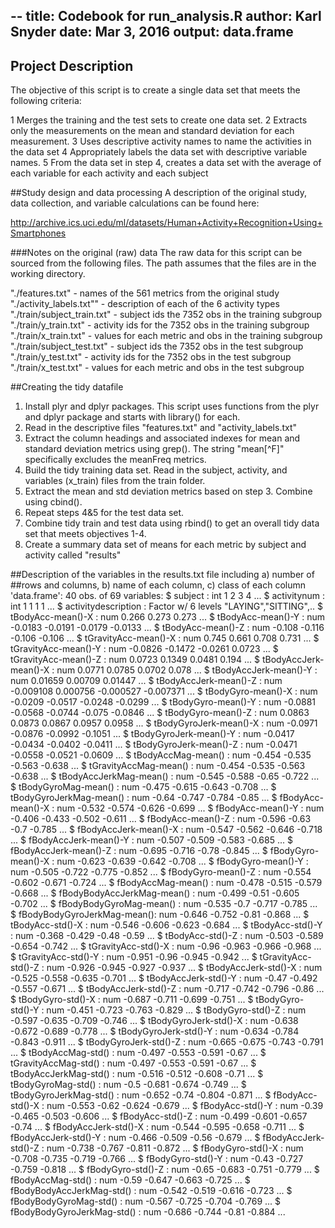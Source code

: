 --
title:  Codebook for run_analysis.R
author: Karl Snyder
date:   Mar 3, 2016
output:
  data.frame
---
  
## Project Description
The objective of this script is to create a single data set that meets the following criteria:

1 Merges the training and the test sets to create one data set. 
2 Extracts only the measurements on the mean and standard deviation for each measurement.
3 Uses descriptive activity names to name the activities in the data set 
4 Appropriately labels the data set with descriptive variable names. 
5 From the data set in step 4, creates a data set with the average of each variable for each activity and each subject

##Study design and data processing
A description of the original study, data collection, and variable calculations can be found here:

http://archive.ics.uci.edu/ml/datasets/Human+Activity+Recognition+Using+Smartphones

###Notes on the original (raw) data 
The raw data for this script can be sourced from the following files. The path assumes that the files are in the working directory.

"./features.txt" - names of the 561 metrics from the original study
"./activity_labels.txt"" - description of each of the 6 activity types
"./train/subject_train.txt" - subject ids the 7352 obs in the training subgroup
"./train/y_train.txt" - activity ids for the 7352 obs in the training subgroup
"./train/x_train.txt" - values for each metric and obs in the training subgroup
"./train/subject_test.txt" - subject ids the 7352 obs in the test subgroup
"./train/y_test.txt" - activity ids for the 7352 obs in the test subgroup
"./train/x_test.txt" - values for each metric and obs in the test subgroup

##Creating the tidy datafile
1. Install plyr and dplyr packages. This script uses functions from the plyr and dplyr package and starts with library() for each.
2. Read in the descriptive files "features.txt" and "activity_labels.txt"
3. Extract the column headings and associated indexes for mean and standard deviation metrics using grep(). The string "mean[^F]" specifically excludes the meanFreq metrics.
4. Build the tidy training data set.  Read in the subject, activity, and variables (x_train) files from the train folder.  
5. Extract the mean and std deviation metrics based on step 3. Combine using cbind().
6. Repeat steps 4&5 for the test data set.
7. Combine tidy train and test data using rbind() to get an overall tidy data set that meets objectives 1-4.
8. Create a summary data set of means for each metric by subject and activity called "results"

##Description of the variables in the results.txt file including a) number of ##rows and columns, b) name of each column, c) class of each column
'data.frame':	40 obs. of  69 variables:
 $ subject                    : int  1 2 3 4  ... 
 $ activitynum                : int  1 1 1 1  ...
 $ activitydescription        : Factor w/ 6 levels "LAYING","SITTING",..
 $ tBodyAcc-mean()-X          : num  0.266 0.273 0.273 ...
 $ tBodyAcc-mean()-Y          : num  -0.0183 -0.0191 -0.0179 -0.0133 ...
 $ tBodyAcc-mean()-Z          : num  -0.108 -0.116 -0.106 -0.106 ...
 $ tGravityAcc-mean()-X       : num  0.745 0.661 0.708 0.731 ...
 $ tGravityAcc-mean()-Y       : num  -0.0826 -0.1472 -0.0261 0.0723 ...
 $ tGravityAcc-mean()-Z       : num  0.0723 0.1349 0.0481 0.194 ...
 $ tBodyAccJerk-mean()-X      : num  0.0771 0.0785 0.0702 0.078 ...
 $ tBodyAccJerk-mean()-Y      : num  0.01659 0.00709 0.01447 ...
 $ tBodyAccJerk-mean()-Z      : num  -0.009108 0.000756 -0.000527 -0.007371 ...
 $ tBodyGyro-mean()-X         : num  -0.0209 -0.0517 -0.0248 -0.0299 ...
 $ tBodyGyro-mean()-Y         : num  -0.0881 -0.0568 -0.0744 -0.075 -0.0846 ...
 $ tBodyGyro-mean()-Z         : num  0.0863 0.0873 0.0867 0.0957 0.0958 ...
 $ tBodyGyroJerk-mean()-X     : num  -0.0971 -0.0876 -0.0992 -0.1051 ...
 $ tBodyGyroJerk-mean()-Y     : num  -0.0417 -0.0434 -0.0402 -0.0411 ...
 $ tBodyGyroJerk-mean()-Z     : num  -0.0471 -0.0558 -0.0521 -0.0609 ...
 $ tBodyAccMag-mean()         : num  -0.454 -0.535 -0.563 -0.638 ...
 $ tGravityAccMag-mean()      : num  -0.454 -0.535 -0.563 -0.638 ...
 $ tBodyAccJerkMag-mean()     : num  -0.545 -0.588 -0.65 -0.722 ...
 $ tBodyGyroMag-mean()        : num  -0.475 -0.615 -0.643 -0.708 ...
 $ tBodyGyroJerkMag-mean()    : num  -0.64 -0.747 -0.784 -0.85 ...
 $ fBodyAcc-mean()-X          : num  -0.532 -0.574 -0.626 -0.699 ...
 $ fBodyAcc-mean()-Y          : num  -0.406 -0.433 -0.502 -0.611 ...
 $ fBodyAcc-mean()-Z          : num  -0.596 -0.63 -0.7 -0.785  ...
 $ fBodyAccJerk-mean()-X      : num  -0.547 -0.562 -0.646 -0.718 ...
 $ fBodyAccJerk-mean()-Y      : num  -0.507 -0.509 -0.583 -0.685 ...
 $ fBodyAccJerk-mean()-Z      : num  -0.695 -0.716 -0.78 -0.845 ...
 $ fBodyGyro-mean()-X         : num  -0.623 -0.639 -0.642 -0.708 ...
 $ fBodyGyro-mean()-Y         : num  -0.505 -0.722 -0.775 -0.852 ...
 $ fBodyGyro-mean()-Z         : num  -0.554 -0.602 -0.671 -0.724 ...
 $ fBodyAccMag-mean()         : num  -0.478 -0.515 -0.579 -0.668 ...
 $ fBodyBodyAccJerkMag-mean() : num  -0.499 -0.51 -0.605 -0.702 ...
 $ fBodyBodyGyroMag-mean()    : num  -0.535 -0.7 -0.717 -0.785 ...
 $ fBodyBodyGyroJerkMag-mean(): num  -0.646 -0.752 -0.81 -0.868 ...
 $ tBodyAcc-std()-X           : num  -0.546 -0.606 -0.623 -0.684 ...
 $ tBodyAcc-std()-Y           : num  -0.368 -0.429 -0.48 -0.59 ...
 $ tBodyAcc-std()-Z           : num  -0.503 -0.589 -0.654 -0.742 ...
 $ tGravityAcc-std()-X        : num  -0.96 -0.963 -0.966 -0.968 ...
 $ tGravityAcc-std()-Y        : num  -0.951 -0.96 -0.945 -0.942 ...
 $ tGravityAcc-std()-Z        : num  -0.926 -0.945 -0.927 -0.937 ...
 $ tBodyAccJerk-std()-X       : num  -0.525 -0.558 -0.635 -0.701 ...
 $ tBodyAccJerk-std()-Y       : num  -0.47 -0.492 -0.557 -0.671 ...
 $ tBodyAccJerk-std()-Z       : num  -0.717 -0.742 -0.796 -0.86 ...
 $ tBodyGyro-std()-X          : num  -0.687 -0.711 -0.699 -0.751 ...
 $ tBodyGyro-std()-Y          : num  -0.451 -0.723 -0.763 -0.829 ...
 $ tBodyGyro-std()-Z          : num  -0.597 -0.635 -0.709 -0.746 ...
 $ tBodyGyroJerk-std()-X      : num  -0.638 -0.672 -0.689 -0.778 ...
 $ tBodyGyroJerk-std()-Y      : num  -0.634 -0.784 -0.843 -0.911 ...
 $ tBodyGyroJerk-std()-Z      : num  -0.665 -0.675 -0.743 -0.791 ...
 $ tBodyAccMag-std()          : num  -0.497 -0.553 -0.591 -0.67 ...
 $ tGravityAccMag-std()       : num  -0.497 -0.553 -0.591 -0.67 ...
 $ tBodyAccJerkMag-std()      : num  -0.516 -0.512 -0.608 -0.71 ...
 $ tBodyGyroMag-std()         : num  -0.5 -0.681 -0.674 -0.749 ...
 $ tBodyGyroJerkMag-std()     : num  -0.652 -0.74 -0.804 -0.871 ...
 $ fBodyAcc-std()-X           : num  -0.553 -0.62 -0.624 -0.679 ...
 $ fBodyAcc-std()-Y           : num  -0.39 -0.465 -0.503 -0.606 ...
 $ fBodyAcc-std()-Z           : num  -0.499 -0.601 -0.657 -0.74 ...
 $ fBodyAccJerk-std()-X       : num  -0.544 -0.595 -0.658 -0.711 ...
 $ fBodyAccJerk-std()-Y       : num  -0.466 -0.509 -0.56 -0.679 ...
 $ fBodyAccJerk-std()-Z       : num  -0.738 -0.767 -0.811 -0.872 ...
 $ fBodyGyro-std()-X          : num  -0.708 -0.735 -0.719 -0.766 ...
 $ fBodyGyro-std()-Y          : num  -0.43 -0.727 -0.759 -0.818 ...
 $ fBodyGyro-std()-Z          : num  -0.65 -0.683 -0.751 -0.779 ...
 $ fBodyAccMag-std()          : num  -0.59 -0.647 -0.663 -0.725 ...
 $ fBodyBodyAccJerkMag-std()  : num  -0.542 -0.519 -0.616 -0.723 ...
 $ fBodyBodyGyroMag-std()     : num  -0.567 -0.725 -0.704 -0.769 ...
 $ fBodyBodyGyroJerkMag-std() : num  -0.686 -0.744 -0.81 -0.884 ...


